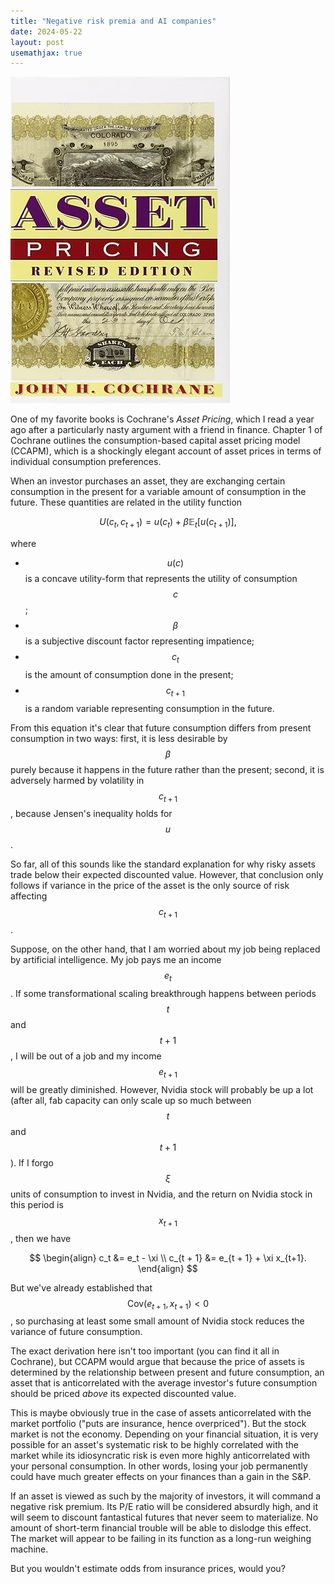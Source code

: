 ```yaml
---
title: "Negative risk premia and AI companies"
date: 2024-05-22
layout: post
usemathjax: true
---
```


![](/assets/images/asset_pricing.jpg)

One of my favorite books is Cochrane's _Asset Pricing_, which I read a year ago after a particularly nasty argument with a friend in finance. Chapter 1 of Cochrane outlines the consumption-based capital asset pricing model (CCAPM), which is a shockingly elegant account of asset prices in terms of individual consumption preferences.

When an investor purchases an asset, they are exchanging certain consumption in the present for a variable amount of consumption in the future. These quantities are related in the utility function

$$U(c_t, c_{t + 1}) = u(c_t) + \beta \mathbb{E}_t [u(c_{t+1})],$$

where

- $$u(c)$$ is a concave utility-form that represents the utility of consumption $$c$$;
- $$\beta$$ is a subjective discount factor representing impatience;
- $$c_t$$ is the amount of consumption done in the present;
- $$c_{t+1}$$ is a random variable representing consumption in the future.

From this equation it's clear that future consumption differs from present consumption in two ways: first, it is less desirable by $$\beta$$ purely because it happens in the future rather than the present; second, it is adversely harmed by volatility in $$c_{t+1}$$, because Jensen's inequality holds for $$u$$.

So far, all of this sounds like the standard explanation for why risky assets trade below their expected discounted value. However, that conclusion only follows if variance in the price of the asset is the only source of risk affecting $$c_{t + 1}$$.

Suppose, on the other hand, that I am worried about my job being replaced by artificial intelligence. My job pays me an income $$e_t$$. If some transformational scaling breakthrough happens between periods $$t$$ and $$t+1$$, I will be out of a job and my income $$e_{t + 1}$$ will be greatly diminished. However, Nvidia stock will probably be up a lot (after all, fab capacity can only scale up so much between $$t$$ and $$t + 1$$). If I forgo $$\xi$$ units of consumption to invest in Nvidia, and the return on Nvidia stock in this period is $$x_{t+1}$$, then we have

$$
\begin{align}
c_t &= e_t - \xi \\
c_{t + 1} &= e_{t + 1} + \xi x_{t+1}.
\end{align}
$$

But we've already established that $$\mathrm{Cov}(e_{t + 1}, x_{t + 1}) < 0$$, so purchasing at least some small amount of Nvidia stock reduces the variance of future consumption.

The exact derivation here isn't too important (you can find it all in Cochrane), but CCAPM would argue that because the price of assets is determined by the relationship between present and future consumption, an asset that is anticorrelated with the average investor's future consumption should be priced _above_ its expected discounted value.

This is maybe obviously true in the case of assets anticorrelated with the market portfolio ("puts are insurance, hence overpriced"). But the stock market is not the economy. Depending on your financial situation, it is very possible for an asset's systematic risk to be highly correlated with the market while its idiosyncratic risk is even more highly anticorrelated with your personal consumption. In other words, losing your job permanently could have much greater effects on your finances than a gain in the S&P.

If an asset is viewed as such by the majority of investors, it will command a negative risk premium. Its P/E ratio will be considered absurdly high, and it will seem to discount fantastical futures that never seem to materialize. No amount of short-term financial trouble will be able to dislodge this effect. The market will appear to be failing in its function as a long-run weighing machine.

But you wouldn't estimate odds from insurance prices, would you?
